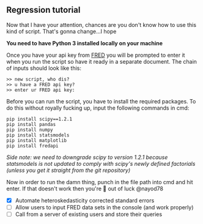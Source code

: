 ## Regression tutorial

Now that I have your attention, chances are you don't know how to use this kind of script. That's gonna change...I hope

**You need to have Python 3 installed locally on your machine**

Once you have your api key from [FRED](https://research.stlouisfed.org/docs/api/api_key.html) you will be prompted to enter it when you run the script so have it ready in a separate document. The chain of inputs should look like this:

```
>> new script, who dis?
>> u have a FRED api key?
>> enter ur FRED api key:
```

Before you can run the script, you have to install the required packages. To do this without royally fucking up, input the following commands in cmd:

```
pip install scipy==1.2.1
pip install pandas
pip install numpy
pip install statsmodels
pip install matplotlib
pip install fredapi
```

*Side note: we need to downgrade scipy to version 1.2.1 because statsmodels is not updated to comply with scipy's newly defined factorials (unless you get it straight from the git repository)*

Now in order to run the damn thing, punch in the file path into cmd and hit enter. If that doesn't work then you're :shit: out of luck @nayod78

- [x] Automate heteroskedasticity corrected standard errors
- [ ] Allow users to input FRED data sets in the console (and work properly)
- [ ] Call from a server of existing users and store their queries
